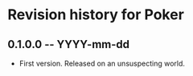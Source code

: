 # Revision history for Poker

## 0.1.0.0 -- YYYY-mm-dd

* First version. Released on an unsuspecting world.
